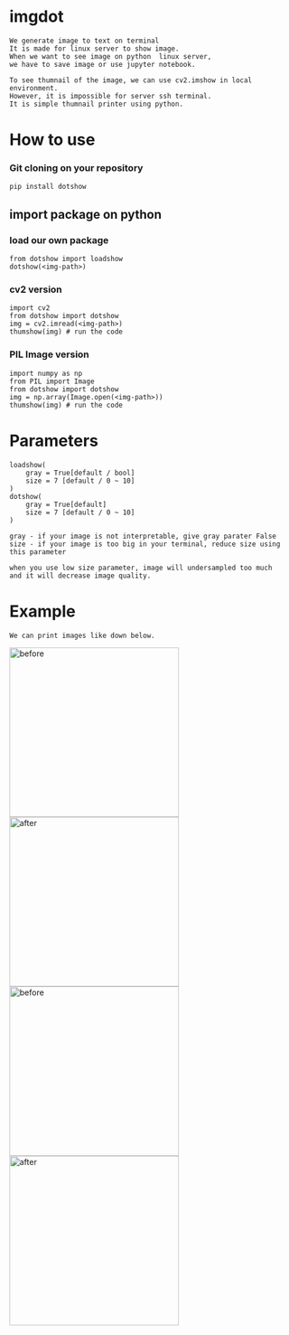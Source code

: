 # imgdot
    We generate image to text on terminal
    It is made for linux server to show image.
    When we want to see image on python  linux server, 
    we have to save image or use jupyter notebook.

    To see thumnail of the image, we can use cv2.imshow in local environment.
    However, it is impossible for server ssh terminal.
    It is simple thumnail printer using python.
    
# How to use
### Git cloning on your repository
    pip install dotshow
    
## import package on python
### load our own package
    from dotshow import loadshow
    dotshow(<img-path>)

### cv2 version
    import cv2
    from dotshow import dotshow
    img = cv2.imread(<img-path>)
    thumshow(img) # run the code

### PIL Image version
    import numpy as np
    from PIL import Image
    from dotshow import dotshow
    img = np.array(Image.open(<img-path>))
    thumshow(img) # run the code
    
# Parameters
    loadshow(
        gray = True[default / bool]
        size = 7 [default / 0 ~ 10]
    )
    dotshow(
        gray = True[default]
        size = 7 [default / 0 ~ 10]
    )
    
    gray - if your image is not interpretable, give gray parater False
    size - if your image is too big in your terminal, reduce size using this parameter
    
    when you use low size parameter, image will undersampled too much 
    and it will decrease image quality.

# Example
    We can print images like down below.
<img width="300" alt="before" src="https://user-images.githubusercontent.com/50725139/140743113-9db67704-0a93-4f58-9542-a893b915a543.png">
<img width="300" alt="after" src="https://user-images.githubusercontent.com/50725139/140743199-64cac4d2-08be-4b23-9f21-393b2577bc51.png">

<img width="300" alt="before" src="https://user-images.githubusercontent.com/50725139/140743399-5daf658c-085e-44f5-8e65-d9821f53512d.png">
<img width="300" alt="after" src="https://user-images.githubusercontent.com/50725139/140743425-35af69bf-3aca-4105-9c3b-4540b846ad7f.png">
